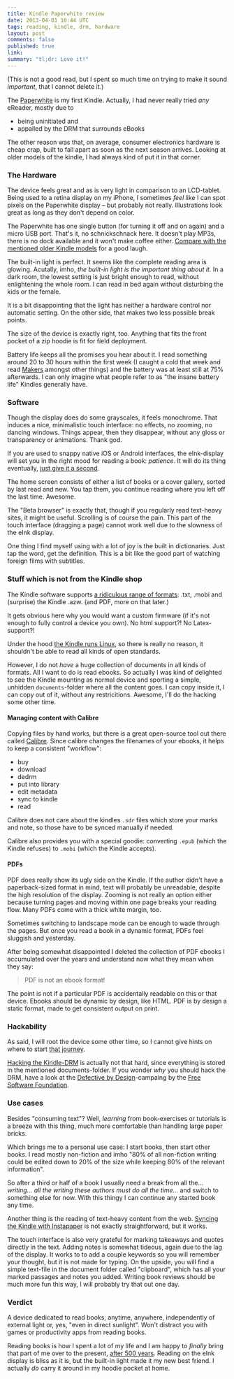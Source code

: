 ```yaml
---
title: Kindle Paperwhite review
date: 2013-04-01 10:44 UTC
tags: reading, kindle, drm, hardware
layout: post
comments: false
published: true
link:
summary: "tl;dr: Love it!"
---
```


(This is not a good read, but I spent so much time on trying to make it sound *important*, that I cannot delete it.)


The [Paperwhite](http://www.amazon.de/gp/product/B007OZO03M/) is my first Kindle. Actually, I had never really tried *any* eReader, mostly due to

- being uninitiated and 
- appalled by the DRM that surrounds eBooks

The other reason was that, on average, consumer electronics hardware is cheap crap, built to fall apart as soon as the next season arrives. Looking at older models of the kindle, I had always kind of put it in that corner.


### The Hardware

The device feels great and as is very light in comparison to an LCD-tablet. Being used to a retina display on my iPhone, I sometimes *feel* like I can spot pixels on the Paperwhite display – but probably not really. Illustrations look great as long as they don't depend on color.

The Paperwhite has one single button (for turning it off and on again) and a micro USB port. That's it, no schnickschnack here. It doesn't play MP3s, there is no dock available and it won't make coffee either. [Compare with the mentioned older Kindle models](http://en.wikipedia.org/wiki/Amazon_Kindle#Devices) for a good laugh.

The built-in light is perfect. It seems like the complete reading area is glowing. Acutally, imho, *the built-in light is the important thing about it.* In a dark room, the lowest setting is just bright enough to read, without enlightening the whole room. I can read in bed again without disturbing the kids or the female.

It is a bit disappointing that the light has neither a hardware control nor automatic setting. On the other side, that makes two less possible break points.

The size of the device is exactly right, too. Anything that fits the front pocket of a zip hoodie is fit for field deployment.

Battery life keeps all the promises you hear about it. I read something around 20 to 30 hours within the first week (I caught a cold that week and read [Makers][makers] amongst other things) and the battery was at least still at 75% afterwards. I can only imagine what people refer to as "the insane battery life" Kindles generally have.

### Software

Though the display does do some grayscales, it feels monochrome. That induces a nice, minimalistic touch interface: no effects, no zooming, no dancing windows. Things appear, then they disappear, without any gloss or transparency or animations. Thank god.

If you are used to snappy native iOS or Android interfaces, the eInk-display will set you in the right mood for reading a book: *patience*. It will do its thing eventually, [just give it a second](http://www.youtube.com/watch?v=KpUNA2nutbk).

The home screen consists of either a list of books or a cover gallery, sorted by last read and new. You tap them, you continue reading where you left off the last time. Awesome.

The "Beta browser" is exactly that, though if you regularly read text-heavy sites, it might be useful. Scrolling is of course the pain. This part of the touch interface (dragging a page) cannot work well due to the slowness of the eInk display.

One thing I find myself using with a lot of joy is the built in dictionaries. Just tap the word, get the definition. This is a bit like the good part of watching foreign films with subtitles.

### Stuff which is not from the Kindle shop

The Kindle software supports [a ridiculous range of formats][kindleformats]: .txt, .mobi and (surprise) the Kindle .azw. (and PDF, more on that later.)

It gets obvious here why you would want a custom firmware (if it's not enough to fully control a device you own). No html support?! No Latex-support?!

Under the hood [the Kindle runs Linux](http://www.turnkeylinux.org/blog/kindle-root), so there is really no reason, it shouldn't be able to read all kinds of open standards.

However, I do not *have* a huge collection of documents in all kinds of formats. All I want to do is read ebooks. So actually I was kind of delighted to see the Kindle mounting as normal device and sporting a simple, unhidden `documents`-folder where all the content goes. I can copy inside it, I can copy out of it, without any restricitions. Awesome, I'll do the hacking some other time.

#### Managing content with Calibre

Copying files by hand works, but there is a great open-source tool out there called [Calibre][Calibre]. Since calibre changes the filenames of your ebooks, it helps to keep a consistent "workflow":

- buy
- download
- dedrm
- put into library
- edit metadata
- sync to kindle
- read

Calibre does not care about the kindles `.sdr` files which store your marks and note, so those have to be synced manually if needed.

Calibre also provides you with a special goodie: converting `.epub` (which the Kindle refuses) to `.mobi` (which the Kindle accepts).

#### PDFs

PDF does really show its ugly side on the Kindle. If the author didn't have a paperback-sized format in mind, text will probably be unreadable, despite the high resolution of the display. Zooming is not really an option either because turning pages and moving within one page breaks your reading flow. Many PDFs come with a thick white margin, too.

Sometimes switching to landscape mode can be enough to wade through the pages. But once you read a book in a dynamic format, PDFs feel sluggish and yesterday.

After being somewhat disappointed I deleted the collection of PDF ebooks I accumulated over the years and understand now what they mean when they say:

> PDF is not an ebook format!

The point is not if a particular PDF is accidentally readable on this or that device. Ebooks should be dynamic by design, like HTML. PDF is by design a static format, made to get consistent output on print.

### Hackability

As said, I will root the device some other time, so I cannot give hints on where to start [that journey](https://www.google.com/#hl=de&safe=off&tbo=d&sclient=psy-ab&q=rooting+the+kindle+paperwhite&oq=rooting+the+kindle+paperwhite&gs_l=hp.3..0i19.1368.8401.0.8706.29.10.0.18.18.0.349.1018.8j1j0j1.10.0...0.0...1c.1.2.hp.nYVFMfn_56M&pbx=1&bav=on.2,or.r_gc.r_pw.r_qf.&bvm=bv.42080656,d.d2k&fp=fb64fd9fed45682e&biw=1199&bih=737).

[Hacking the Kindle-DRM](http://apprenticealf.wordpress.com/2012/09/10/drm-removal-tools-for-ebooks/) is actually not that hard, since everything is stored in the mentioned documents-folder. If you wonder *why* you should hack the DRM, have a look at the [Defective by Design](http://www.defectivebydesign.org/)-campaing by the [Free Software Foundation](http://www.fsf.org/).

### Use cases

Besides "consuming text"? Well, *learning* from book-exercises or tutorials is a breeze with this thing, much more comfortable than handling large paper bricks.

Which brings me to a personal use case: I start books, then start other books. I read mostly non-fiction and imho "80% of all non-fiction writing could be edited down to 20% of the size while keeping 80% of the relevant information".

So after a third or half of a book I usually need a break from all the… *writing…*  *all the writing these authors must do all the time…* and switch to something else for now. With this thingy I can continue any started book any time.

Another thing is the reading of text-heavy content from the web. [Syncing the Kindle with Instapaper][kindleinstapaper] is not exactly straightforward, but it works.

The touch interface is also very grateful for marking takeaways and quotes directly in the text. Adding notes is somewhat tideous, again due to the lag of the display. It works to to add a couple keywords so you will remember your thought, but it is not made for typing. On the upside, you will find a simple text-file in the document folder called "clipboard", which has all your marked passages and notes you added. Writing book reviews should be much more fun this way, I will probably try that out one day.

### Verdict

A device dedicated to read books, anytime, anywhere, independently of external light or, yes, "even in direct sunlight". Won't distract you with games or productivity apps from reading books.

Reading books is how I spent a lot of my life and I am happy to *finally* bring that part of me over to the present, [after 500 years](http://en.wikipedia.org/wiki/Gutenberg_Bible). Reading on the eInk display is bliss as it is, but the built-in light made it my new best friend. I actually *do* carry it around in my hoodie pocket at home.



[makers]: http://craphound.com/makers/download/
[kindleformats]: http://www.amazon.com/gp/help/customer/display.html?nodeId=200505520&#recognize
[hypercard]: http://en.wikipedia.org/wiki/Hypercard
[kindleinstapaper]: http://david-smith.org/blog/2012/10/11/instapaper-on-the-kindle-paperwhite/
[kindle-fire-review]: http://www.marco.org/2011/11/17/kindle-fire-review
[Calibre]: http://calibre-ebook.com/
[epubs-on-piratebay]: http://thepiratebay.se/search/epub/